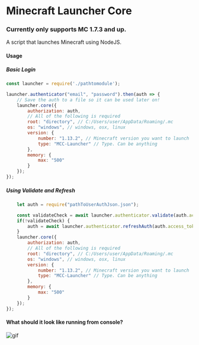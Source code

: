 # Minecraft Launcher Core
### Currently only supports MC 1.7.3 and up.

A script that launches Minecraft using NodeJS.

#### Usage

##### Basic Login
```javascript
const launcher = require('./pathtomodule');

launcher.authenticator("email", "password").then(auth => {
    // Save the auth to a file so it can be used later on!
    launcher.core({
        authorization: auth,
	    // All of the following is required
        root: "directory", // C:/Users/user/AppData/Roaming/.mc
        os: "windows", // windows, osx, linux
        version: {
            number: "1.13.2", // Minecraft version you want to launch
            type: "MCC-Launcher" // Type. Can be anything
        },
        memory: {
            max: "500"
        }
    });
});
```

##### Using Validate and Refresh

```javascript
    let auth = require("pathToUserAuthJson.json");

    const validateCheck = await launcher.authenticator.validate(auth.access_token); // required arguments.
    if(!validateCheck) {
        auth = await launcher.authenticator.refreshAuth(auth.access_token, auth.client_token, auth.selected_profile); // required arguments.
    }
    launcher.core({
        authorization: auth,
	    // All of the following is required
        root: "directory", // C:/Users/user/AppData/Roaming/.mc
        os: "windows", // windows, osx, linux
        version: {
            number: "1.13.2", // Minecraft version you want to launch
            type: "MCC-Launcher" // Type. Can be anything
        },
        memory: {
            max: "500"
        }
    });
});
```

#### What should it look like running from console?

![gif](https://pierce.is-serious.business/7d91a7.gif)
